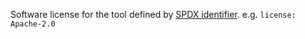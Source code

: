 Software license for the tool defined by [SPDX identifier](https://spdx.org/licenses/). e.g. `license: Apache-2.0`